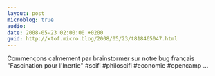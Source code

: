 ```yaml
---
layout: post
microblog: true
audio: 
date: 2008-05-23 02:00:00 +0200
guid: http://xtof.micro.blog/2008/05/23/t818465047.html
---
```

Commençons calmement par brainstormer sur notre bug français  "Fascination pour l'Inertie"  #scifi #philoscifi #economie #opencamp ...
